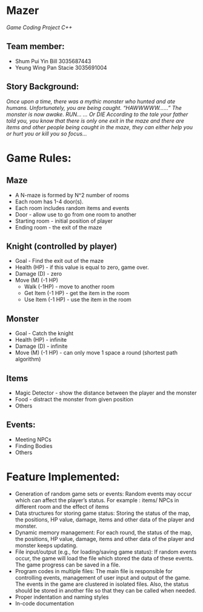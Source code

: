 # Mazer
*Game Coding Project C++*

## Team member:
* Shum Pui Yin Bill 3035687443
* Yeung Wing Pan Stacie 3035691004

## Story Background: 
*Once upon a time, there was a mythic monster who hunted and ate humans. Unfortunately, you are being caught. 
“HAWWWWW…...”
The monster is now awake. RUN…
… Or DIE
According to the tale your father told you, you know that there is only one exit in the maze and there are items and other people being caught in the maze, they can either help you or hurt you or kill you so focus...*

# Game Rules:
## Maze
* A N-maze is formed by N^2 number of rooms
* Each room has 1-4 door(s).
* Each room includes random items and events
* Door - allow use to go from one room to another
* Starting room - initial position of player
* Ending room - the exit of the maze

## Knight (controlled by player)
* Goal -  Find the exit out of the maze
* Health (HP)  - if this value is equal to zero, game over.
* Damage (D)  - zero
* Move (M) (-1 HP) 
  * Walk (-1HP) - move to another room 
  * Get Item  (-1 HP) - get the item in the room
  * Use Item (-1 HP) - use the item in the room

## Monster
* Goal - Catch the knight
* Health (HP) - infinite
* Damage (D) - infinite
* Move (M) (-1 HP) - can only move 1 space a round (shortest path algorithm)

## Items
* Magic Detector - show the distance between the player and the monster
* Food - distract the monster from given position
* Others

## Events:
* Meeting NPCs
* Finding Bodies
* Others

# Feature Implemented:
* Generation of random game sets or events: 
Random events may occur which can affect the player’s status. 
For example : items/ NPCs in different room and the effect of items
* Data structures for storing game status:
Storing the status of the map, the positions, HP value, damage, items and other data of the player and monster.
* Dynamic memory management:
For each round,  the status of the map, the positions, HP value, damage, items and other data of the player and monster keeps updating. 
* File input/output (e.g., for loading/saving game status):
If random events occur, the game will load the file which stored the data of these events. The game progress can be saved in a file.
* Program codes in multiple files:
The main file is responsible for controlling events, management of user input and output of the game. The events in the game are clustered in isolated files. Also, the status should be stored in another file so that they can be called when needed.
* Proper indentation and naming styles
* In-code documentation
